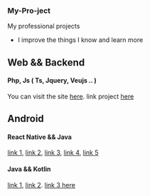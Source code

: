 ### My-Pro-ject
My professional projects

+ I improve the things I know and learn more

## Web && Backend

#### Php, Js ( Ts, Jquery, Veujs .. )
You can visit the site [here](https://telegra.ph/%D8%B3%D8%A7%DB%8C%D8%AA-%D8%A7%D9%88%D9%84--%DA%A9%D9%88%DB%8C%DB%8C%DA%A9-%D9%85%D9%88%D8%B2%DB%8C%DA%A9-BootStrap-5--Php--Jquery--Vue-Js--Es6--Mysql-07-30).
link project [here](https://github.com/MehrabSp/ProJect/tree/main/)


## Android

#### React Native && Java
[link 1](https://github.com/MehrabSp/react-native-exc), [link 2](https://github.com/MehrabSp/react-native-mml), [link 3](https://github.com/MehrabSp/canva-social), [link 4](https://github.com/MehrabSp/DigiMoviez), [link 5](https://github.com/MehrabSp/expo-music-info-2)

#### Java && Kotlin
[link 1](https://github.com/MehraB832/Cisco-Anyconnect), [link 2](https://github.com/MehraB832/AnyConnectRemote).
[link 3 here](https://github.com/orgs/Team-Ariyae/repositories)
